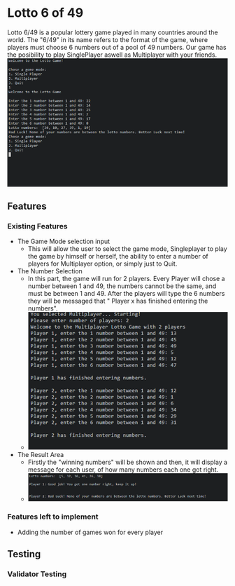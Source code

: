 # Lotto 6 of 49

Lotto 6/49 is a popular lottery game played in many countries around the world. The "6/49" in its name refers to the format of the game, where players must choose 6 numbers out of a pool of 49 numbers. Our game has the posibility to play SinglePlayer aswell as Multiplayer with your friends.
![alt Lotto 6 of 49 game shown as Singleplayer](./assets/images/First%20impression.png)


## Features

### Existing Features

- The Game Mode selection input
    - This will allow the user to select the game mode, Singleplayer to play the game by himself or herself, the ability to enter a number of players for Multiplayer option, or simply just to Quit.
- The Number Selection
    - In this part, the game will run for 2 players. Every Player will chose a number between 1 and 49, the numbers cannot be the same, and must be between 1 and 49. After the players will type the 6 numbers they will be messaged that " Player x has finished entering the numbers".
    - ![alt Player number selection section](./assets/images/number%20selection.png)
- The Result Area
    - Firstly the "winning numbers" will be shown and then, it will display a message for each user, of how many numbers each one got right.
    - ![alt Result area with every player right number count](./assets/images/Result%20area.png)

### Features left to implement

- Adding the number of games won for every player


## Testing

### Validator Testing


